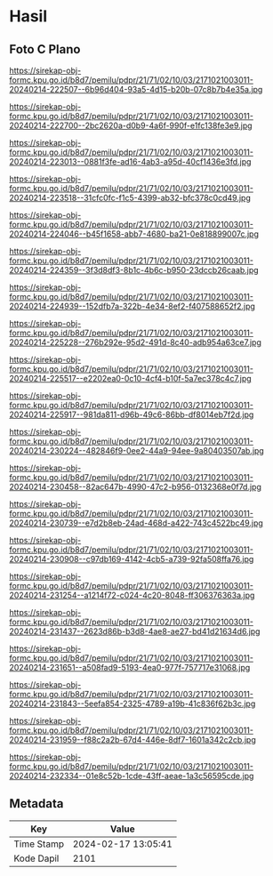 # Hasil

## Foto C Plano

https://sirekap-obj-formc.kpu.go.id/b8d7/pemilu/pdpr/21/71/02/10/03/2171021003011-20240214-222507--6b96d404-93a5-4d15-b20b-07c8b7b4e35a.jpg

https://sirekap-obj-formc.kpu.go.id/b8d7/pemilu/pdpr/21/71/02/10/03/2171021003011-20240214-222700--2bc2620a-d0b9-4a6f-990f-e1fc138fe3e9.jpg

https://sirekap-obj-formc.kpu.go.id/b8d7/pemilu/pdpr/21/71/02/10/03/2171021003011-20240214-223013--0881f3fe-ad16-4ab3-a95d-40cf1436e3fd.jpg

https://sirekap-obj-formc.kpu.go.id/b8d7/pemilu/pdpr/21/71/02/10/03/2171021003011-20240214-223518--31cfc0fc-f1c5-4399-ab32-bfc378c0cd49.jpg

https://sirekap-obj-formc.kpu.go.id/b8d7/pemilu/pdpr/21/71/02/10/03/2171021003011-20240214-224046--b45f1658-abb7-4680-ba21-0e818899007c.jpg

https://sirekap-obj-formc.kpu.go.id/b8d7/pemilu/pdpr/21/71/02/10/03/2171021003011-20240214-224359--3f3d8df3-8b1c-4b6c-b950-23dccb26caab.jpg

https://sirekap-obj-formc.kpu.go.id/b8d7/pemilu/pdpr/21/71/02/10/03/2171021003011-20240214-224939--152dfb7a-322b-4e34-8ef2-f407588652f2.jpg

https://sirekap-obj-formc.kpu.go.id/b8d7/pemilu/pdpr/21/71/02/10/03/2171021003011-20240214-225228--276b292e-95d2-491d-8c40-adb954a63ce7.jpg

https://sirekap-obj-formc.kpu.go.id/b8d7/pemilu/pdpr/21/71/02/10/03/2171021003011-20240214-225517--e2202ea0-0c10-4cf4-b10f-5a7ec378c4c7.jpg

https://sirekap-obj-formc.kpu.go.id/b8d7/pemilu/pdpr/21/71/02/10/03/2171021003011-20240214-225917--981da811-d96b-49c6-86bb-df8014eb7f2d.jpg

https://sirekap-obj-formc.kpu.go.id/b8d7/pemilu/pdpr/21/71/02/10/03/2171021003011-20240214-230224--482846f9-0ee2-44a9-94ee-9a80403507ab.jpg

https://sirekap-obj-formc.kpu.go.id/b8d7/pemilu/pdpr/21/71/02/10/03/2171021003011-20240214-230458--82ac647b-4990-47c2-b956-0132368e0f7d.jpg

https://sirekap-obj-formc.kpu.go.id/b8d7/pemilu/pdpr/21/71/02/10/03/2171021003011-20240214-230739--e7d2b8eb-24ad-468d-a422-743c4522bc49.jpg

https://sirekap-obj-formc.kpu.go.id/b8d7/pemilu/pdpr/21/71/02/10/03/2171021003011-20240214-230908--c97db169-4142-4cb5-a739-92fa508ffa76.jpg

https://sirekap-obj-formc.kpu.go.id/b8d7/pemilu/pdpr/21/71/02/10/03/2171021003011-20240214-231254--a1214f72-c024-4c20-8048-ff306376363a.jpg

https://sirekap-obj-formc.kpu.go.id/b8d7/pemilu/pdpr/21/71/02/10/03/2171021003011-20240214-231437--2623d86b-b3d8-4ae8-ae27-bd41d21634d6.jpg

https://sirekap-obj-formc.kpu.go.id/b8d7/pemilu/pdpr/21/71/02/10/03/2171021003011-20240214-231651--a508fad9-5193-4ea0-977f-757717e31068.jpg

https://sirekap-obj-formc.kpu.go.id/b8d7/pemilu/pdpr/21/71/02/10/03/2171021003011-20240214-231843--5eefa854-2325-4789-a19b-41c836f62b3c.jpg

https://sirekap-obj-formc.kpu.go.id/b8d7/pemilu/pdpr/21/71/02/10/03/2171021003011-20240214-231959--f88c2a2b-67d4-446e-8df7-1601a342c2cb.jpg

https://sirekap-obj-formc.kpu.go.id/b8d7/pemilu/pdpr/21/71/02/10/03/2171021003011-20240214-232334--01e8c52b-1cde-43ff-aeae-1a3c56595cde.jpg


## Metadata

| Key        | Value               |
| ---------- | ------------------- |
| Time Stamp | 2024-02-17 13:05:41 |
| Kode Dapil | 2101                |



